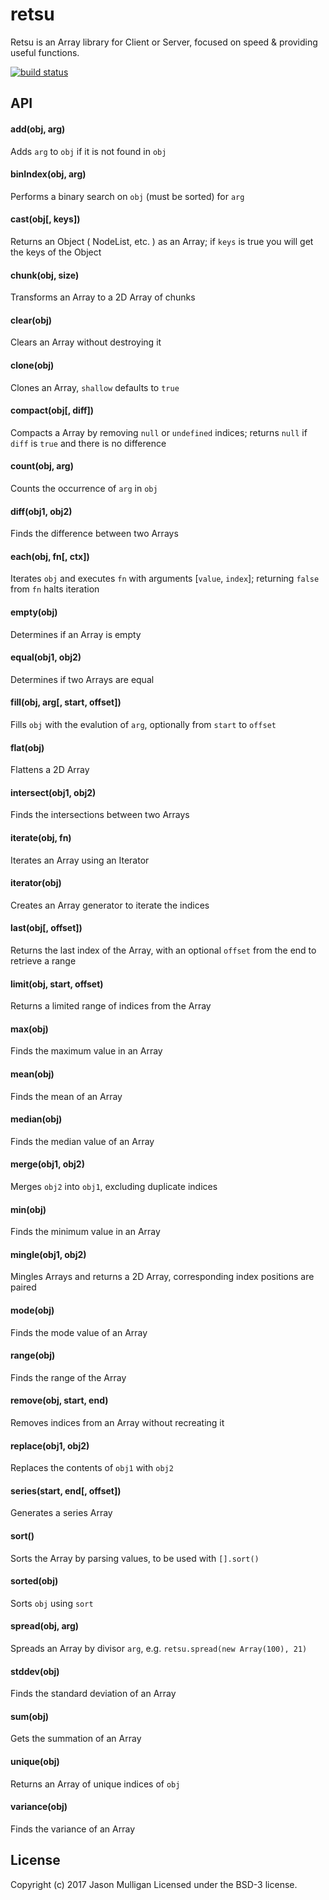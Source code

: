 # retsu

Retsu is an Array library for Client or Server, focused on speed & providing useful functions.

[![build status](https://secure.travis-ci.org/avoidwork/retsu.svg)](http://travis-ci.org/avoidwork/retsu)

## API
#### add(obj, arg)
Adds `arg` to `obj` if it is not found in `obj`

#### binIndex(obj, arg)
Performs a binary search on `obj` (must be sorted) for `arg`

#### cast(obj[, keys])
Returns an Object ( NodeList, etc. ) as an Array; if `keys` is true you will get the keys of the Object

#### chunk(obj, size)
Transforms an Array to a 2D Array of chunks

#### clear(obj)
Clears an Array without destroying it

#### clone(obj)
Clones an Array, `shallow` defaults to `true`

#### compact(obj[, diff])
Compacts a Array by removing `null` or `undefined` indices; returns `null` if `diff` is `true` and there is no difference

#### count(obj, arg)
Counts the occurrence of `arg` in `obj`

#### diff(obj1, obj2)
Finds the difference between two Arrays

#### each(obj, fn[, ctx])
Iterates `obj` and executes `fn` with arguments [`value`, `index`]; returning `false` from `fn` halts iteration

#### empty(obj)
Determines if an Array is empty

#### equal(obj1, obj2)
Determines if two Arrays are equal

#### fill(obj, arg[, start, offset])
Fills `obj` with the evalution of `arg`, optionally from `start` to `offset`

#### flat(obj)
Flattens a 2D Array

#### intersect(obj1, obj2)
Finds the intersections between two Arrays

#### iterate(obj, fn)
Iterates an Array using an Iterator

#### iterator(obj)
Creates an Array generator to iterate the indices

#### last(obj[, offset])
Returns the last index of the Array, with an optional `offset` from the end to retrieve a range

#### limit(obj, start, offset)
Returns a limited range of indices from the Array

#### max(obj)
Finds the maximum value in an Array

#### mean(obj)
Finds the mean of an Array

#### median(obj)
Finds the median value of an Array

#### merge(obj1, obj2)
Merges `obj2` into `obj1`, excluding duplicate indices

#### min(obj)
Finds the minimum value in an Array

#### mingle(obj1, obj2)
Mingles Arrays and returns a 2D Array, corresponding index positions are paired

#### mode(obj)
Finds the mode value of an Array

#### range(obj)
Finds the range of the Array

#### remove(obj, start, end)
Removes indices from an Array without recreating it

#### replace(obj1, obj2)
Replaces the contents of `obj1` with `obj2`

#### series(start, end[, offset])
Generates a series Array

#### sort()
Sorts the Array by parsing values, to be used with `[].sort()`

#### sorted(obj)
Sorts `obj` using `sort`

#### spread(obj, arg)
Spreads an Array by divisor `arg`, e.g. `retsu.spread(new Array(100), 21)`

#### stddev(obj)
Finds the standard deviation of an Array

#### sum(obj)
Gets the summation of an Array

#### unique(obj)
Returns an Array of unique indices of `obj`

#### variance(obj)
Finds the variance of an Array

## License
Copyright (c) 2017 Jason Mulligan
Licensed under the BSD-3 license.
